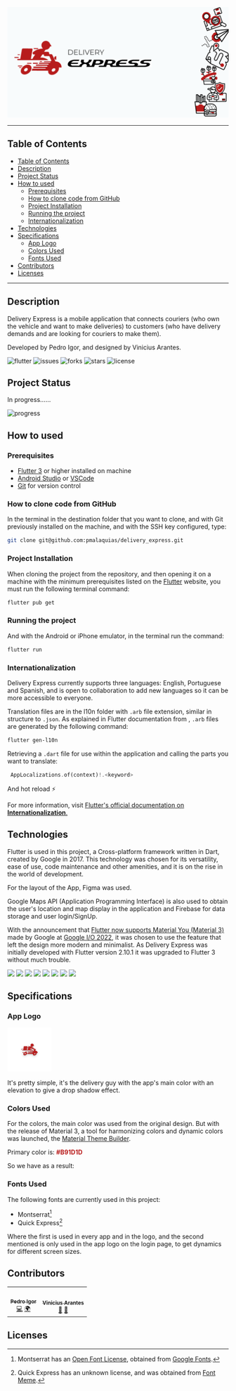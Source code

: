 ![banner](/lib/ui/assets/images/png/BannerDeliveryExpress.png)
<!-- # Delivery Express -->
---

## Table of Contents

- [Table of Contents](#table-of-contents)
- [Description](#description)
- [Project Status](#project-status)
- [How to used](#how-to-used)
  - [Prerequisites](#prerequisites)
  - [How to clone code from GitHub](#how-to-clone-code-from-github)
  - [Project Installation](#project-installation)
  - [Running the project](#running-the-project)
  - [Internationalization](#internationalization)
- [Technologies](#technologies)
- [Specifications](#specifications)
  - [App Logo](#app-logo)
  - [Colors Used](#colors-used)
  - [Fonts Used](#fonts-used)
- [Contributors](#contributors)
- [Licenses](#licenses)

---

## Description

Delivery Express is a mobile application that connects couriers (who own the vehicle and want to make deliveries) to customers (who have delivery demands and are looking for couriers to make them).

Developed by Pedro Igor, and designed by Vinicius Arantes.

![flutter](https://img.shields.io/badge/Flutter-3.0.3-005598?style=for-the-badge&logo=flutter)
![issues](https://img.shields.io/github/issues/pmalaquias/delivery_express?style=for-the-badge)
![forks](https://img.shields.io/github/forks/pmalaquias/delivery_express?style=for-the-badge)
![stars](https://img.shields.io/github/stars/pmalaquias/delivery_express?style=for-the-badge)
![license](https://img.shields.io/github/license/pmalaquias/delivery_express?style=for-the-badge)

## Project Status

In progress……

![progress](https://www.animatedimages.org/data/media/1635/animated-walking-image-0052.gif)

## How to used

### Prerequisites

* [Flutter 3](https://docs.flutter.dev/get-started/install) or higher installed on machine
* [Android Studio](https://developer.android.com/studio) or [VSCode](https://code.visualstudio.com/)
* [Git](https://git-scm.com/) for version control

### How to clone code from GitHub

In the terminal in the destination folder that you want to clone, and with Git previously installed on the machine, and with the SSH key configured, type:

``` bash
git clone git@github.com:pmalaquias/delivery_express.git
```

### Project Installation

When cloning the project from the repository, and then opening it on a machine with the minimum prerequisites listed on the [Flutter](https://flutter.dev/) website, you must run the following terminal command:

```` bash
flutter pub get
````

### Running the project

And with the Android or iPhone emulator, in the terminal run the command:

```` bash
flutter run
````

### Internationalization

Delivery Express currently supports three languages: English, Portuguese and Spanish, and is open to collaboration to add new languages so it can be more accessible to everyone.

Translation files are in the l10n folder with `.arb` file extension, similar in structure to `.json`. As explained in Flutter documentation from , `.arb`  files are generated by the following command:

```` bash
flutter gen-l10n
````

Retrieving a `.dart` file for use within the application and calling the parts you want to translate:

```` dart
 AppLocalizations.of(context)!.<keyword>
````

And hot reload ⚡

For more information, visit [Flutter's official documentation on __Internationalization__.](https://docs.flutter.dev/development/accessibility-and-localization/internationalization)

## Technologies

Flutter is used in this project, a Cross-platform framework written in Dart, created by Google in 2017. This technology was chosen for its versatility, ease of use, code maintenance and other amenities, and it is on the rise in the world of development.

For the layout of the App, Figma was used.

Google Maps API (Application Programming Interface) is also used to obtain the user's location and map display in the application and Firebase for data storage and user login/SignUp.

With the announcement that [Flutter now supports Material You (Material 3)](https://medium.com/flutter/whats-new-in-flutter-3-8c74a5bc32d0) made by Google at [Google I/O 2022](https://io.google/2022/intl/pt/), it was chosen to use the feature that left the design more modern and minimalist.
As Delivery Express was initially developed with Flutter version 2.10.1 it was upgraded to Flutter 3 without much trouble.

<img src="https://cdn.jsdelivr.net/gh/devicons/devicon/icons/flutter/flutter-original.svg" width=50 /> <img src="https://cdn.jsdelivr.net/gh/devicons/devicon/icons/dart/dart-original.svg" width=50 /> <img src="https://cdn.jsdelivr.net/gh/devicons/devicon/icons/figma/figma-original.svg" width=50 /> <img src="https://cdn.jsdelivr.net/gh/devicons/devicon/icons/firebase/firebase-plain-wordmark.svg" width=50 />
<img src="https://upload.wikimedia.org/wikipedia/commons/c/c7/Google_Material_Design_Logo.svg" width=50 /> <img src="https://cdn.jsdelivr.net/gh/devicons/devicon/icons/androidstudio/androidstudio-original.svg" width=50/> <img src="https://cdn.jsdelivr.net/gh/devicons/devicon/icons/vscode/vscode-original.svg" width=50 /> <img src="https://cdn.jsdelivr.net/gh/devicons/devicon/icons/git/git-plain-wordmark.svg" width=50/>

## Specifications

### App Logo

<img src="./assets/iicon.png" width=100/>

It's pretty simple, it's the delivery guy with the app's main color with an elevation to give a drop shadow effect.

### Colors Used

For the colors, the main color was used from the original design. But with the release of Material 3, a tool for harmonizing colors and dynamic colors was launched, the [Material Theme Builder](https://material-foundation.github.io/material-theme-builder/#/custom).

Primary color is: <span style="color:#B91D1D">__#B91D1D__ </span>

So we have as a result:

### Fonts Used

The following fonts are currently used in this project:

* Montserrat[^1]
* Quick Express[^2]

Where the first is used in every app and in the logo, and the second mentioned is only used in the app logo on the login page, to get dynamics for different screen sizes.

[^1]: Montserrat has an [Open Font License](https://scripts.sil.org/cms/scripts/page.php?site_id=nrsi&id=OFL), obtained from [Google Fonts](https://fonts.google.com/specimen/Montserrat).
[^2]: Quick Express has an unknown license, and was obtained from [Font Meme](https://fontmeme.com/fonts/quick-express-font/).

## Contributors
<!-- ALL-CONTRIBUTORS-LIST:START - Do not remove or modify this section -->
<!-- prettier-ignore-start -->
<!-- markdownlint-disable -->
<table>
  <tr>
    <td align="center"><a href="https://github.com/pmalaquias"><img src="https://avatars.githubusercontent.com/u/40576393?v=4?s=100" width="100px;" alt=""/><br /><sub><b>Pedro Igor</b></sub></a><br /><a href="https://github.com/pmalaquias/delivery_express/commits?author=pmalaquias" title="Code">💻</a> <a href="#translation-pmalaquias" title="Translation">🌍</a></td>
    <td align="center"><a href="https://github.com/viniciusrnt"><img src="https://avatars.githubusercontent.com/u/28420813?v=4?s=100" width="100px;" alt=""/><br /><sub><b>Vinicius Arantes</b></sub></a><br /><a href="#design-viniciusrnt" title="Design">🎨</a> <a href="#ideas-viniciusrnt" title="Ideas, Planning, & Feedback">🤔</a></td>
  </tr>
</table>

<!-- markdownlint-restore -->
<!-- prettier-ignore-end -->

<!-- ALL-CONTRIBUTORS-LIST:END -->

## Licenses
